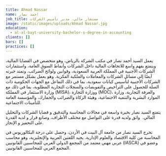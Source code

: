 ```yaml
---
title: Ahmad Nassar
name: احمد نصار
job_title: مستشار مالي، مدير تأسيس الشركات
image: /static/images/uploads/Ahmad Nassar.jpg
education:
  - al-al-bayt-university-bachelor-s-degree-in-accounting
clients: []
bars: []
practices: []
---
```

يعمل السيد أحمد نصار في مكتب الشركة بالرياض، وهو متخصص في القضايا المالية، ويتمتع بفهم واسع للاتجاهات المالية داخل الشركات وأنماط السوق العامة، واستثمارات الشركات الأجنبية في المملكة العربية السعودية، وقوانين ولوائح الضرائب. وتمتد خبرته أيضًا إلى مسائل الشركات والمعاملات والملكية الفكرية. وهو يعمل بشكل مستمر مع الشركات الأجنبية لتأسيس كيانات سعودية، بما في ذلك التفاعل مع الجهات الحكومية ذات الصلة للحصول على التراخيص والتفويضات والسجلات التجارية المطلوبة، بما في ذلك مع وزارة الاستثمار في المملكة (MISA)، ووزارة التجارة (MOC)، والغرفة التجارية، وزارة الموارد البشرية والتنمية الاجتماعية، وهيئة الزكاة والضرائب والجمارك، والمؤسسة العامة للتأمينات الاجتماعية.

يتمتع السيد نصار بخبرة واسعة في مجالات المحاسبة والتدقيق و قضايا الشركات والتحليل المالي.  واثق ولديه قدرة على التواصل مع مختلف الأطراف، وصانع قرار و لديه القدرة على التحفيز و الإنجاز. 

تخرج السيد نصار من جامعة آل البيت في الأردن، وحصل على درجة البكالوريوس في المحاسبة من كلية الاقتصاد والعلوم الإدارية. يجيد اللغتين العربية والإنجليزية، وهو محاسب عربي مهني معتمد من المجمع الدولي العربي للمحاسبين القانونيين (IASCA) وعضو في المجمع العربي للمحاسبين القانونيين.
